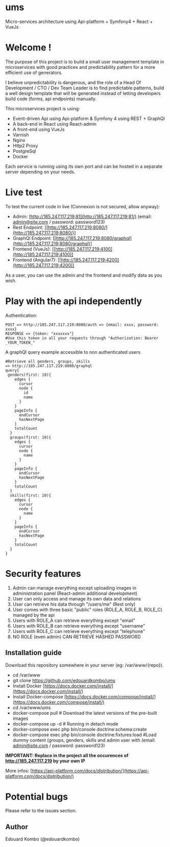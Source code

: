 
# ums
Micro-services architecture using Api-platform + Symfony4 + React + VueJs

# Welcome !

The purpose of this project is to build a small user management template in microservices with good practices and predictability pattern for a more efficient use of generators.

I believe unpredictability is dangerous, and the role of a Head Of Development / CTO / Dev Team Leader is to find predictable patterns, build a well design template that will be generated instead of letting developers build code (forms, api endpoints) manually.

This microservices project is using:

 - Event-driven Api using Api-platform & Symfony 4 using REST + GraphQl
 - A back-end in React using React-admin
 - A front-end using VueJs
 - Varnish
 - Nginx
 - Http2 Proxy
 - PostgreSql
 - Docker

Each service is running using its own port and can be hosted in a separate server depending on your needs.


# Live test

To test the current code in live (Connexion is not secured, allow anyway):

 - Admin: [http://185.247.117.219:81](http://185.247.117.219:81/) 
			(email: admin@site.com / password: password123)
 - Rest Endpoint: [[http://185.247.117.219:8080/](http://185.247.117.219:8080/)] 
 - GraphQl Endpoint: [[http://185.247.117.219:8080/graphql](http://185.247.117.219:8080/graphql)] 
 - Frontend (VueJs): [[http://185.247.117.219:4100](http://185.247.117.219:4100)] 
 - Frontend (Angular7): [[http://185.247.117.219:4200](http://185.247.117.219:4200)]  

As a user, you can use the admin and the frontend and modify data as you wish.

# Play with the api independently

Authentication:

    POST => http://185.247.117.219:8080/auth => {email: xxxx, password: xxxx}
    RESPONSE => {token: "xxxxxxx"}
    #Use this token in all your requests through "Authorization: Bearer _YOUR_TOKEN_"

A graphQl query example accessible to non authenticated users

    #Retrieve all genders, groups, skills
    => http://185.247.117.219:8080/graphql
    query{
     genders(first: 10){
	    edges {
	      cursor
	      node {
	        id
	        name
	      }
	    }
	    pageInfo {
	      endCursor
	      hasNextPage
	    }
	    totalCount
	  }
	  groups(first: 10){
	    edges {
	      cursor
	      node {
	        name
	      }
	    }
	    pageInfo {
	      endCursor
	      hasNextPage
	    }
	    totalCount
	  }
	  skills(first: 10){
	    edges {
	      cursor
	      node {
	        name
	      }
	    }
	    pageInfo {
	      endCursor
	      hasNextPage
	    }
	    totalCount
	  }
	}

# Security features

 1. Admin can manage everything except uploading images in administration panel (React-admin additional development)
 2. User can only access and manage its own data and relations
 3. User can retrieve his data through "/users/me" (Rest only)
 4. User comes with three basic "public" roles (ROLE_A, ROLE_B, ROLE_C) managed by the api
 5. Users with ROLE_A can retrieve everything except "email"
 6. Users with ROLE_B can retrieve everything except "username"
 7. Users with ROLE_C can retrieve everything except "telephone"
 8. NO ROLE (even admin) CAN RETRIEVE HASHED PASSWORD



## Installation guide
Download this repository somewhere in your server (eg: /var/www/{repo}).

 - cd /var/www
 - git clone https://github.com/edouardkombo/ums
 - Install Docker [https://docs.docker.com/install/](https://docs.docker.com/install/)
 - Install Docker-compose [https://docs.docker.com/compose/install/](https://docs.docker.com/compose/install/)
 - cd /var/www/ums
 - docker-compose pull # Download the latest versions of the pre-built images
 - docker-compose up -d # Running in detach mode
 - docker-compose exec php bin/console doctrine:schema:create
 - docker-compose exec php bin/console doctrine:fixtures:load #Load dummy content (groups, genders, skills and admin user with (email: admin@site.com / password: password123)

**IMPORTANT: Replace in the project all the occurences of  http://185.247.117.219 by your own IP** 

More infos: [https://api-platform.com/docs/distribution/](https://api-platform.com/docs/distribution/)


# Potential bugs

Please refer to the issues section.
 
## Author
Edouard Kombo (@edouardkombo)


